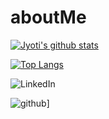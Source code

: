 # aboutMe

[![Jyoti's github stats](https://github-readme-stats.vercel.app/api?username=Jyoti050402&count_private=true&show_icons=true&theme=radical&hide_rank=false)](https://github.com/Jyoti050402/github-readme-stats)

[![Top Langs](https://github-readme-stats.vercel.app/api/top-langs/?username=Jyoti050402)](https://github.com/Jyoti050402/github-readme-stats)

![LinkedIn](https://img.shields.io/badge/LinkedIn-0A66C2?style=for-the-badge&logo=LinkedIn&logoColor=white)

![github](https://img.shields.io/badge/GitHub-000000?style=for-the-badge&logo=GitHub&logoColor=white)]
